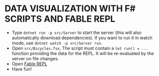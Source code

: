 # DATA VISUALIZATION WITH F# SCRIPTS AND FABLE REPL

- Type `dotnet run -p src/Server` to start the server (this will also automatically download dependencies). If you want to run it in watch mode, use `dotnet watch -p src/Server run`.
- Open `src/Bicycles.fsx`. The script must contain a `let run() = ...` function providing the data for the REPL. It will be re-evaluated by the server on file changes.
- Open [Fable REPL](http://fable.io/repl2/#?code=LYewJgrgNgpgBAEQIYBckDUCWBnCSqYBeqmIAdgFAUgAOMZcAygJ7YozDV0MBiSARrAB0ABRAB3GACcRSAMYBrLvTh9BMIQGEQUmMt4Dh23UIBS2AJJl2U2vtWGNF4DR0p7AUSjAcAC0-efkIASjDy7rQqasKhcr5IUijY9tEasfGJ2KK2NMmgkLBwwXAAvA7qQgASMFB0Ulmh4RT50PAipUXZtMkUAPS9cAAqvvD0YK6Y1nATUzS2AG6YYJMA5nAoI3BgqEhwSGRgcL4ScCAAZuwMYCBwkrf7KOs3NNBQcJjusI8A2gA8ADIfaT4AB8AF04ABVYL-DoAIl8KBQNAAXP0AAxCTHYlEADnRuIArHCKF84H9ATZQRCEABBQa0gD6PA8g00lUZjA8mkZFgAcoMPMF0LTYWUAMxUfpwACyAHkEB5-hQUMw6LLwDVShQ4Lq4ABvRA7FGnfgAKzgAF8qKr1TLsGsSjq9QAfVQwFBxZBoZ26t08D1xULYVxkbDwc5FGC4KAoX4gc0AGjgMAAHmQQVKBpCRHTBaSPXAzoHfN6kJpgIcABQASm1ergZJWHrLcFrHTmIB84YNvobjY9AEI4LoQ+Qe2UA57fEJi9OoTDyWC+w2vsOzdhyB1R6Hw0IN+Rayu9boUBApAwD5QG9aGxWwEJziJbN34M2UK2j-29VW5Qo4CCILutOwa7jANbHrqVYeFIthSABQFTkG0ZgRBBaPJMHxtnWToNoarZlPwICpuSLouhClrJnOXo7PeR7oXAEA0Ns7BtsADoovaKx1lW+Q1JxmpQDhfbAKgcRwOxaziB8-gNv6JatgAtJm366nxUBUQptGVvRcnAchY5hvAo5wMpkESWJvgjtGtwyeZbp-lsOymUBhrqbZGxGmgHQsbslFwPeQhkOQeiqXAbowXBEkOi55kNgAQrY4jhlIQhyOOIDCNIUWSXFerqcmgXBWQeh9AM6AWB4ADqZUaro7xkGcNwCCAECPOkCRJHsjyIsiaK9LocSdVkOgrL0DGiVIKyTOsI5wPwjb1nqmgZCgQgygk00MIaKC0B0KAANzzSASJdh0-BHVImArIi25HbAFwdG81oMboBzSICJUrZ1TnebheoEF9q3kuZk1bXAhJCHAABMmIQ1DmLmd9iRCFVSyeQAbOiiNhcja3VNdt3itjQhI6tQitr5fYQt85mA-AtNhXenXRpg+xCIMarwDK5AnSFeW6poLPYGzZAUzsADSMDMHAcIQPMJJM3qIhCIwKC2Ao8BwgAxLiesACxgLiitK3AKtqxrMBo2AnnQ6TYU08uYVyMLosAOJXYcjOm+b6sgJrsva3Iwcm0rvuW8g2AZFISAy3ChIQ6H-aO+ZqZIKmODkkLiSs+zZZS3HZBIMAMBwinYXMOnmffOXqm7ZlKCYDQS5LtTVBkm9YDSPFCR44wxc0IUvlLbq-C98D3vfmDM2QzDcOzzjql46j6NWVji-fsvBM3Y8xMb-2y+Uzs1Mg2FacZ9gWeu3nkvS7LkxsA8ZetxXVeXzXL91yADdNy3Nd0zAZsBw-5O1Ui7HOIt9geyWOScO-sYCR2jrHWW4o4Dimfv-MKY94LfGzuwSBYt853zhHIawcIjp4NzmLNW8gFAWEOHCJA5CzZCB4JgKAbwdZ61xIbY2tddQQj1O3QsiwYDiDYoJE0PMu5CS2DgGglkR7WXelIHuUg+4D0KIOQc6lxY+lqrSGgNAKDPhACsGOwAhDAAUKY8xxcGpYSYixeAojxAUBdEBWxFihDSQ2IwCA-BsByCujQRuW4qxnAgAwYAsVVyFnYh0PMTIWRsg5FyHk-JBTClFHAAAVHAAAjNjdEfZviRKuPIxRyk4CmEYEIcMKArA2HmPgNs5TsIuTkSGRRSFSw7DrAkjx7wVjBV0GCCCQyvHFx8TJRochHhwhqN2XwikkBGJJJM2wdjLFSCiUAA&html=DwCwLgtgNgfAUAAlAUwIYBN4O0iyyoLhgAOAtMgI4CuAlgG4C8A5AMID2AdmMt2QCoBPEsmYIAxlx7cWPAB5gA9OGgBuCSFQAnAM75G1MADMyADmZYcwHeK20SYCVvY6d7OwHNanBDq3jGACJiEh0ALkVFak4SAGsPADpJCEUtNHEwAAEARgA2KIh0VPSwBJJndGoM2i4EiG8EgCsdQJhgRRs7B0tsa1t7R1sXN09vX38gkPDI6LjE5OLUDLJ0dggc-OpCxeXViDKKqrAazjqG5tb2zoH4Pq7B51d3Wi8fPwDgsFJpqJj4pLWinK7HIYGEyB0OQArAl8sDQeCdGdThc2h1+t1EEhrg4nMNnq9xh8phFfnMASk0uJNFowJDsgkAMwJbIFIoAJWQ1O0dORTRaaJxYBgAEg4O0QGhMIhgAAjdjoQQSKCoVxBVAkciSbiobzILStLG9dAMBC0dBBZBQeo6EBkDUkQLK1U6S3W2i2+2ay6KE30W6KeWKrASyCwIA&css=Q)
- Have fun!